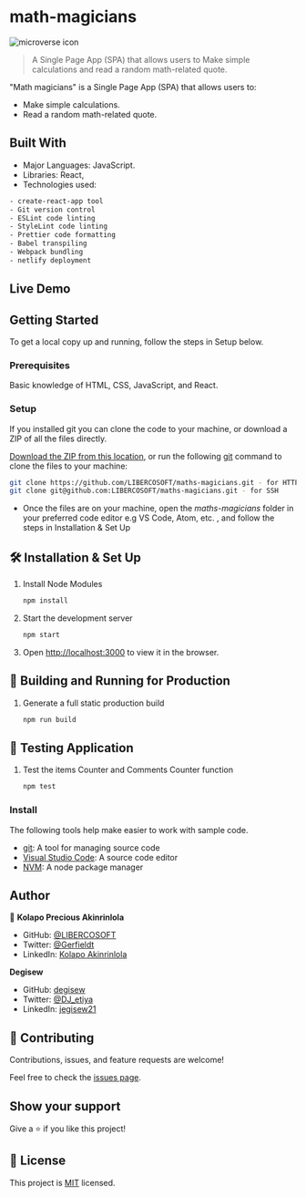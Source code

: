 # math-magicians

![microverse icon](https://img.shields.io/badge/Microverse-blueviolet)

> A Single Page App (SPA) that allows users to Make simple calculations and read a random math-related quote.

<!-- ![screenshot](./sec.png) -->

"Math magicians" is a Single Page App (SPA) that allows users to:

- Make simple calculations.
- Read a random math-related quote.

## Built With

- Major Languages: JavaScript.
- Libraries: React,
- Technologies used:

``` bash
- create-react-app tool
- Git version control
- ESLint code linting
- StyleLint code linting
- Prettier code formatting
- Babel transpiling
- Webpack bundling
- netlify deployment
```

## Live Demo

<!-- [Live Demo](https://math-magicians-netlify.netlify.app/) -->

## Getting Started

To get a local copy up and running, follow the steps in Setup below.

### Prerequisites

Basic knowledge of HTML, CSS, JavaScript, and React.

### Setup

If you installed git you can clone the code to your machine, or download a ZIP of all the files directly.

[Download the ZIP from this location](https://github.com/LIBERCOSOFT/maths-magicians/archive/refs/heads/development.zip), or run the following [git](https://git-scm.com/downloads) command to clone the files to your machine:

```bash
git clone https://github.com/LIBERCOSOFT/maths-magicians.git - for HTTP
git clone git@github.com:LIBERCOSOFT/maths-magicians.git - for SSH
```

- Once the files are on your machine, open the _maths-magicians_ folder in your preferred code editor e.g VS Code, Atom, etc. , and follow the steps in Installation & Set Up

## 🛠 Installation & Set Up

1. Install Node Modules

   ```sh
   npm install
   ```

2. Start the development server

   ```sh
   npm start
   ```

3. Open [http://localhost:3000](http://localhost:3000) to view it in the browser.

## 🚀 Building and Running for Production

1. Generate a full static production build

   ```sh
   npm run build
   ```

## 🚀 Testing Application

1. Test the items Counter and Comments Counter function

   ```sh
   npm test

### Install

The following tools help make easier to work with sample code.

- [git](https://git-scm.com/downloads): A tool for managing source code
- [Visual Studio Code](https://code.visualstudio.com/): A source code editor
- [NVM](https://github.com/nvm-sh/nvm): A node package manager

## Author

👤 **Kolapo Precious Akinrinlola**

- GitHub: [@LIBERCOSOFT](https://github.com/LIBERCOSOFT)
- Twitter: [@Gerfieldt](https://twitter.com/Gerfieldt)
- LinkedIn: [Kolapo Akinrinlola](https://linkedin.com/in/kolapo-akinrinlola-072097110)

 **Degisew**
- GitHub: [degisew](https://github.com/degisew)
- Twitter: [@DJ_etiya](https://twitter.com/Degisew-mengist)
- LinkedIn: [jegisew21](https://www.linkedin.com/in/degisew-mengist-003298802)

## 🤝 Contributing

Contributions, issues, and feature requests are welcome!

Feel free to check the [issues page](https://github.com/LIBERCOSOFT/maths-magicians/issues).

## Show your support

Give a ⭐️ if you like this project!

## 📝 License

This project is [MIT](./MIT.md) licensed.
